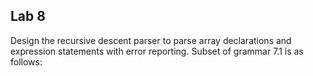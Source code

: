 ## Lab 8

Design the recursive descent parser to parse array declarations and expression
statements with error reporting. Subset of grammar 7.1 is as follows:

